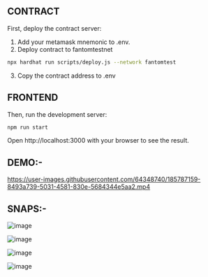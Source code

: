 
## CONTRACT
First, deploy the contract server:

1) Add your metamask mnemonic to .env.
2) Deploy contract to fantomtestnet

```bash
npx hardhat run scripts/deploy.js --network fantomtest

```
3) Copy the contract address to .env

## FRONTEND

Then, run the development server:

```bash
npm run start

```
Open http://localhost:3000 with your browser to see the result.

## DEMO:-

https://user-images.githubusercontent.com/64348740/185787159-8493a739-5031-4581-830e-5684344e5aa2.mp4

## SNAPS:-
![image](https://user-images.githubusercontent.com/64348740/185787193-9b70d00b-b7fc-4fec-8753-a597ba84e7ec.png)

![image](https://user-images.githubusercontent.com/64348740/185787225-4cc63fb3-2ddd-4f0c-934e-b22a00c86d5a.png)

![image](https://user-images.githubusercontent.com/64348740/185787293-79b1f949-6300-430e-8fc2-328a9087de42.png)

![image](https://user-images.githubusercontent.com/64348740/185787244-b1eec116-9cfd-49af-a187-52012dfe0fec.png)

